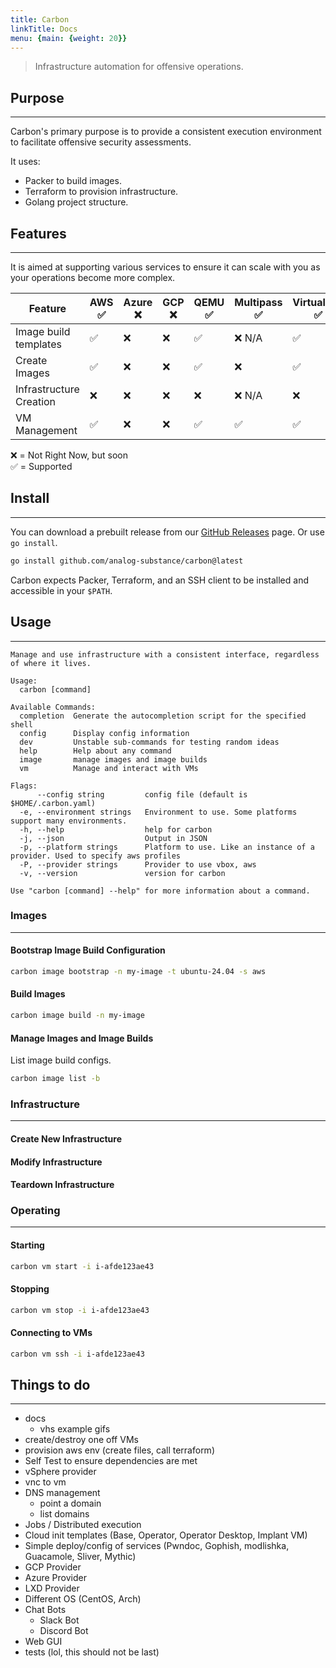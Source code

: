 ```yaml
---
title: Carbon
linkTitle: Docs
menu: {main: {weight: 20}}
---
```

> Infrastructure automation for offensive operations.

## Purpose
***

Carbon's primary purpose is to provide a consistent execution environment to
facilitate offensive security assessments.

It uses:
- Packer to build images.
- Terraform to provision infrastructure.
- Golang project structure.

## Features
***

It is aimed at supporting various services to ensure it can scale with you as
your operations become more complex.

| Feature                 | AWS ✅ | Azure ❌ | GCP ❌ | QEMU ✅ | Multipass ✅ | VirtualBox ✅ | vSphere ❌ |
|-------------------------|-------|---------|-------|--------|-------------|--------------|-----------|
| Image build templates   | ✅     | ❌       | ❌     | ✅      | ❌ N/A       | ✅            | ✅         |
| Create Images           | ✅     | ❌       | ❌     | ✅      | ❌           | ✅            | ✅         |
| Infrastructure Creation | ❌     | ❌       | ❌     | ❌      | ❌ N/A       | ❌            | ❌         |
| VM Management           | ✅     | ❌       | ❌     | ✅      | ✅           | ✅            | ❌         |

❌ = Not Right Now, but soon  
✅ = Supported


## Install
***
You can download a prebuilt release from our [GitHub Releases](https://github.com/analog-substance/carbon/releases) page.
Or use `go install`.

```sh
go install github.com/analog-substance/carbon@latest
```

Carbon expects Packer, Terraform, and an SSH client to be installed and accessible in your `$PATH`.

## Usage
***

```
Manage and use infrastructure with a consistent interface, regardless of where it lives.

Usage:
  carbon [command]

Available Commands:
  completion  Generate the autocompletion script for the specified shell
  config      Display config information
  dev         Unstable sub-commands for testing random ideas
  help        Help about any command
  image       manage images and image builds
  vm          Manage and interact with VMs

Flags:
      --config string         config file (default is $HOME/.carbon.yaml)
  -e, --environment strings   Environment to use. Some platforms support many environments.
  -h, --help                  help for carbon
  -j, --json                  Output in JSON
  -p, --platform strings      Platform to use. Like an instance of a provider. Used to specify aws profiles
  -P, --provider strings      Provider to use vbox, aws
  -v, --version               version for carbon

Use "carbon [command] --help" for more information about a command.

```

### Images
***

#### Bootstrap Image Build Configuration

```bash
carbon image bootstrap -n my-image -t ubuntu-24.04 -s aws
```

#### Build Images

```bash
carbon image build -n my-image
```

#### Manage Images and Image Builds

List image build configs.

```bash
carbon image list -b
```

### Infrastructure
***

#### Create New Infrastructure

#### Modify Infrastructure

#### Teardown Infrastructure

### Operating
***

#### Starting
```bash
carbon vm start -i i-afde123ae43
```

#### Stopping
```bash
carbon vm stop -i i-afde123ae43
```
#### Connecting to VMs

```bash
carbon vm ssh -i i-afde123ae43
```

## Things to do
***

- docs
  - vhs example gifs
- create/destroy one off VMs
- provision aws env (create files, call terraform)
- Self Test to ensure dependencies are met
- vSphere provider
- vnc to vm
- DNS management
    - point a domain
    - list domains
- Jobs / Distributed execution
- Cloud init templates (Base, Operator, Operator Desktop, Implant VM)
- Simple deploy/config of services (Pwndoc, Gophish, modlishka, Guacamole, Sliver, Mythic)
- GCP Provider
- Azure Provider
- LXD Provider
- Different OS (CentOS, Arch)
- Chat Bots
    - Slack Bot
    - Discord Bot
- Web GUI
- tests (lol, this should not be last)
